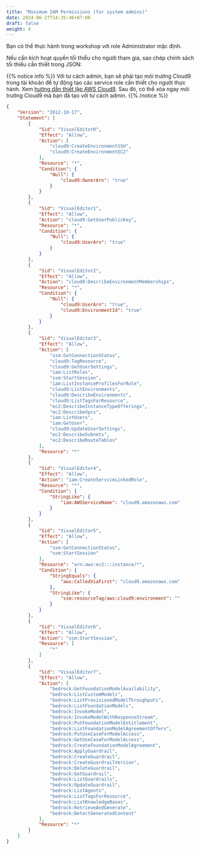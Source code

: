 ```yaml
---
title: "Minimum IAM Permissions (for system admins)"
date: 2024-06-27T14:35:46+07:00
draft: false
weight: 4
---
```


Bạn có thể thực hành trong workshop với role Administrator mặc định.

Nếu cần kích hoạt quyền tối thiểu cho người tham gia, sao chép chính sách tối thiểu cần thiết trong JSON:

{{% notice info %}}
Với tư cách admin, bạn sẽ phải tạo môi trường Cloud9 trong tài khoản để tự động tạo các service role cần thiết cho người thực hành. Xem [hướng dẫn thiết lập AWS Cloud9](https://catalog.workshops.aws/building-with-amazon-bedrock/en-US/preconditions/cloud9-setup). Sau đó, có thể xóa ngay môi trường Cloud9 mà bạn đã tạo với tư cách admin.
{{% /notice %}}

```json
{
	"Version": "2012-10-17",
	"Statement": [
		{
			"Sid": "VisualEditor0",
			"Effect": "Allow",
			"Action": [
				"cloud9:CreateEnvironmentSSH",
				"cloud9:CreateEnvironmentEC2"
			],
			"Resource": "*",
			"Condition": {
				"Null": {
					"cloud9:OwnerArn": "true"
				}
			}
		},
		{
			"Sid": "VisualEditor1",
			"Effect": "Allow",
			"Action": "cloud9:GetUserPublicKey",
			"Resource": "*",
			"Condition": {
				"Null": {
					"cloud9:UserArn": "true"
				}
			}
		},
		{
			"Sid": "VisualEditor2",
			"Effect": "Allow",
			"Action": "cloud9:DescribeEnvironmentMemberships",
			"Resource": "*",
			"Condition": {
				"Null": {
					"cloud9:UserArn": "true",
					"cloud9:EnvironmentId": "true"
				}
			}
		},
		{
			"Sid": "VisualEditor3",
			"Effect": "Allow",
			"Action": [
				"ssm:GetConnectionStatus",
				"cloud9:TagResource",
				"cloud9:GetUserSettings",
				"iam:ListRoles",
				"ssm:StartSession",
				"iam:ListInstanceProfilesForRole",
				"cloud9:ListEnvironments",
				"cloud9:DescribeEnvironments",
				"cloud9:ListTagsForResource",
				"ec2:DescribeInstanceTypeOfferings",
				"ec2:DescribeVpcs",
				"iam:ListUsers",
				"iam:GetUser",
				"cloud9:UpdateUserSettings",
				"ec2:DescribeSubnets",
				"ec2:DescribeRouteTables"
			],
			"Resource": "*"
		},
		{
			"Sid": "VisualEditor4",
			"Effect": "Allow",
			"Action": "iam:CreateServiceLinkedRole",
			"Resource": "*",
			"Condition": {
				"StringLike": {
					"iam:AWSServiceName": "cloud9.amazonaws.com"
				}
			}
		},
		{
			"Sid": "VisualEditor5",
			"Effect": "Allow",
			"Action": [
				"ssm:GetConnectionStatus",
				"ssm:StartSession"
			],
			"Resource": "arn:aws:ec2:::instance/*",
			"Condition": {
				"StringEquals": {
					"aws:CalledViaFirst": "cloud9.amazonaws.com"
				},
				"StringLike": {
					"ssm:resourceTag/aws:cloud9:environment": ""
				}
			}
		},
		{
			"Sid": "VisualEditor6",
			"Effect": "Allow",
			"Action": "ssm:StartSession",
			"Resource": [
				"*"
			]
		},
		{
			"Sid": "VisualEditor7",
			"Effect": "Allow",
			"Action": [
				"bedrock:GetFoundationModelAvailability",
				"bedrock:ListCustomModels",
				"bedrock:ListProvisionedModelThroughputs",
				"bedrock:ListFoundationModels",
				"bedrock:InvokeModel",
				"bedrock:InvokeModelWithResponseStream",
				"bedrock:PutFoundationModelEntitlement",
				"bedrock:ListFoundationModelAgreementOffers",
				"bedrock:PutUseCaseForModelAccess",
				"bedrock:GetUseCaseForModelAccess",
				"bedrock:CreateFoundationModelAgreement",
				"bedrock:ApplyGuardrail",
				"bedrock:CreateGuardrail",
				"bedrock:CreateGuardrailVersion",
				"bedrock:DeleteGuardrail",
				"bedrock:GetGuardrail",
				"bedrock:ListGuardrails",
				"bedrock:UpdateGuardrail",
				"bedrock:ListAgents",
				"bedrock:ListTagsForResource",
				"bedrock:ListKnowledgeBases",
				"bedrock:RetrieveAndGenerate",
				"bedrock:DetectGeneratedContent"
			],
			"Resource": "*"
		}
	]
}
```